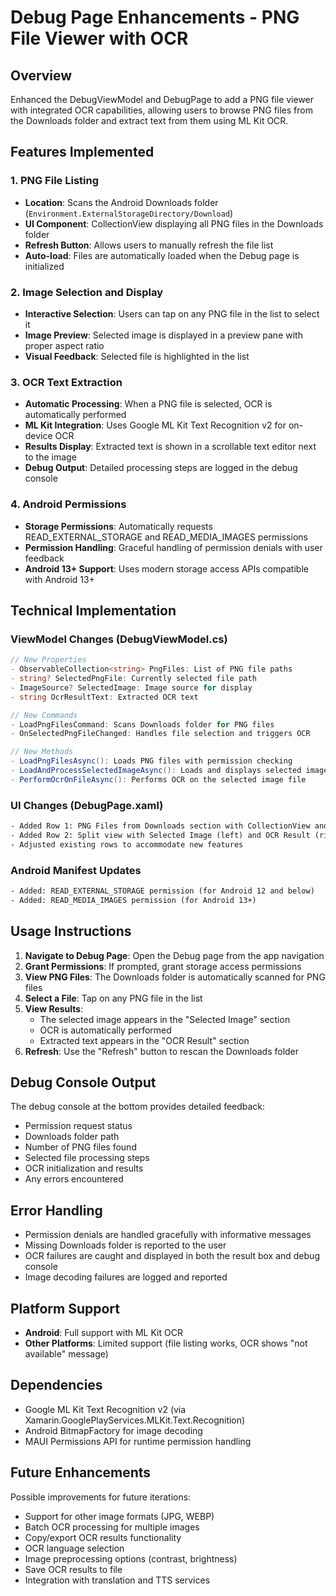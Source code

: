 # Debug Page Enhancements - PNG File Viewer with OCR

## Overview
Enhanced the DebugViewModel and DebugPage to add a PNG file viewer with integrated OCR capabilities, allowing users to browse PNG files from the Downloads folder and extract text from them using ML Kit OCR.

## Features Implemented

### 1. PNG File Listing
- **Location**: Scans the Android Downloads folder (`Environment.ExternalStorageDirectory/Download`)
- **UI Component**: CollectionView displaying all PNG files in the Downloads folder
- **Refresh Button**: Allows users to manually refresh the file list
- **Auto-load**: Files are automatically loaded when the Debug page is initialized

### 2. Image Selection and Display
- **Interactive Selection**: Users can tap on any PNG file in the list to select it
- **Image Preview**: Selected image is displayed in a preview pane with proper aspect ratio
- **Visual Feedback**: Selected file is highlighted in the list

### 3. OCR Text Extraction
- **Automatic Processing**: When a PNG file is selected, OCR is automatically performed
- **ML Kit Integration**: Uses Google ML Kit Text Recognition v2 for on-device OCR
- **Results Display**: Extracted text is shown in a scrollable text editor next to the image
- **Debug Output**: Detailed processing steps are logged in the debug console

### 4. Android Permissions
- **Storage Permissions**: Automatically requests READ_EXTERNAL_STORAGE and READ_MEDIA_IMAGES permissions
- **Permission Handling**: Graceful handling of permission denials with user feedback
- **Android 13+ Support**: Uses modern storage access APIs compatible with Android 13+

## Technical Implementation

### ViewModel Changes (DebugViewModel.cs)
```csharp
// New Properties
- ObservableCollection<string> PngFiles: List of PNG file paths
- string? SelectedPngFile: Currently selected file path
- ImageSource? SelectedImage: Image source for display
- string OcrResultText: Extracted OCR text

// New Commands
- LoadPngFilesCommand: Scans Downloads folder for PNG files
- OnSelectedPngFileChanged: Handles file selection and triggers OCR

// New Methods
- LoadPngFilesAsync(): Loads PNG files with permission checking
- LoadAndProcessSelectedImageAsync(): Loads and displays selected image
- PerformOcrOnFileAsync(): Performs OCR on the selected image file
```

### UI Changes (DebugPage.xaml)
```xml
- Added Row 1: PNG Files from Downloads section with CollectionView and Refresh button
- Added Row 2: Split view with Selected Image (left) and OCR Result (right)
- Adjusted existing rows to accommodate new features
```

### Android Manifest Updates
```xml
- Added: READ_EXTERNAL_STORAGE permission (for Android 12 and below)
- Added: READ_MEDIA_IMAGES permission (for Android 13+)
```

## Usage Instructions

1. **Navigate to Debug Page**: Open the Debug page from the app navigation
2. **Grant Permissions**: If prompted, grant storage access permissions
3. **View PNG Files**: The Downloads folder is automatically scanned for PNG files
4. **Select a File**: Tap on any PNG file in the list
5. **View Results**: 
   - The selected image appears in the "Selected Image" section
   - OCR is automatically performed
   - Extracted text appears in the "OCR Result" section
6. **Refresh**: Use the "Refresh" button to rescan the Downloads folder

## Debug Console Output
The debug console at the bottom provides detailed feedback:
- Permission request status
- Downloads folder path
- Number of PNG files found
- Selected file processing steps
- OCR initialization and results
- Any errors encountered

## Error Handling
- Permission denials are handled gracefully with informative messages
- Missing Downloads folder is reported to the user
- OCR failures are caught and displayed in both the result box and debug console
- Image decoding failures are logged and reported

## Platform Support
- **Android**: Full support with ML Kit OCR
- **Other Platforms**: Limited support (file listing works, OCR shows "not available" message)

## Dependencies
- Google ML Kit Text Recognition v2 (via Xamarin.GooglePlayServices.MLKit.Text.Recognition)
- Android BitmapFactory for image decoding
- MAUI Permissions API for runtime permission handling

## Future Enhancements
Possible improvements for future iterations:
- Support for other image formats (JPG, WEBP)
- Batch OCR processing for multiple images
- Copy/export OCR results functionality
- OCR language selection
- Image preprocessing options (contrast, brightness)
- Save OCR results to file
- Integration with translation and TTS services
